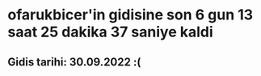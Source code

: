 # ofarukbicer'in gidisine son 6 gun 13 saat 25 dakika 37 saniye kaldi

## Gidis tarihi: 30.09.2022 :(